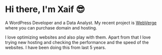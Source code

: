# Hi there, I'm Xaif 😎

A WordPress Developer and a Data Analyst. My recent project is [WebVerge](https://webverge.io) where you can purchase domain and hosting.

I love optimizing websites and also play with them. Apart from that I love trying new hosting and checking the performance and the speed of the websites. I have been doing this from last 5 years.
